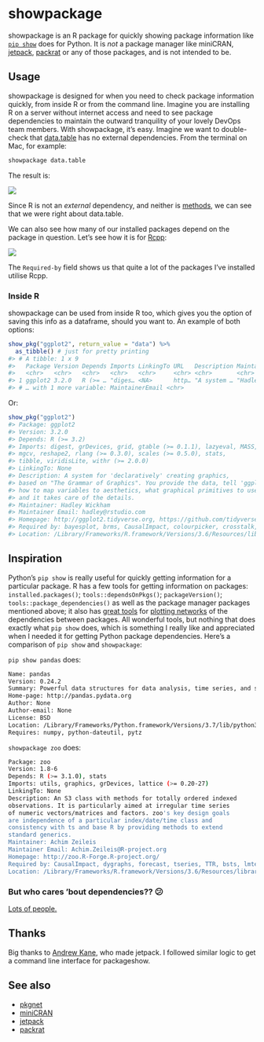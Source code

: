 
<!-- README.md is generated from README.Rmd. Please edit that file -->

# showpackage

<!-- badges: start -->

<!-- badges: end -->

showpackage is an R package for quickly showing package information like
[`pip show`](https://pip.pypa.io/en/stable/reference/pip_show/) does for
Python. It is *not* a package manager like miniCRAN,
[jetpack](https://github.com/ankane/jetpack),
[packrat](https://rstudio.github.io/packrat/) or any of those packages,
and is not intended to be.

## Usage

showpackage is designed for when you need to check package information
quickly, from inside R or from the command line. Imagine you are
installing R on a server without internet access and need to see package
dependencies to maintain the outward tranquility of your lovely DevOps
team members. With showpackage, it’s easy. Imagine we want to
double-check that [data.table](https://github.com/Rdatatable/data.table)
has no external dependencies. From the terminal on Mac, for example:

``` bash
showpackage data.table
```

The result is:

![](https://i.imgur.com/GbGx5dM.png)

Since R is not an *external* dependency, and neither is
[methods](https://stat.ethz.ch/R-manual/R-devel/library/methods/html/methods-package.html),
we can see that we were right about data.table.

We can also see how many of our installed packages depend on the package
in question. Let’s see how it is for
[Rcpp](https://cran.r-project.org/web/packages/Rcpp/index.html):

![](https://i.imgur.com/pGI9GOO.png)

The `Required-by` field shows us that quite a lot of the packages I’ve
installed utilise Rcpp.

### Inside R

showpackage can be used from inside R too, which gives you the option of
saving this info as a dataframe, should you want to. An example of both
options:

``` r
show_pkg("ggplot2", return_value = "data") %>% 
  as_tibble() # just for pretty printing
#> # A tibble: 1 x 9
#>   Package Version Depends Imports LinkingTo URL   Description Maintainer
#>   <chr>   <chr>   <chr>   <chr>   <chr>     <chr> <chr>       <chr>     
#> 1 ggplot2 3.2.0   R (>= … "diges… <NA>      http… "A system … "Hadley W…
#> # … with 1 more variable: MaintainerEmail <chr>
```

Or:

``` r
show_pkg("ggplot2")
#> Package: ggplot2
#> Version: 3.2.0
#> Depends: R (>= 3.2)
#> Imports: digest, grDevices, grid, gtable (>= 0.1.1), lazyeval, MASS,
#> mgcv, reshape2, rlang (>= 0.3.0), scales (>= 0.5.0), stats,
#> tibble, viridisLite, withr (>= 2.0.0)
#> LinkingTo: None
#> Description: A system for 'declaratively' creating graphics,
#> based on "The Grammar of Graphics". You provide the data, tell 'ggplot2'
#> how to map variables to aesthetics, what graphical primitives to use,
#> and it takes care of the details.
#> Maintainer: Hadley Wickham 
#> Maintainer Email: hadley@rstudio.com
#> Homepage: http://ggplot2.tidyverse.org, https://github.com/tidyverse/ggplot2
#> Required by: bayesplot, brms, CausalImpact, colourpicker, crosstalk, dlstats, forecast, ggiraph, ggridges, rstanarm, shinystan, tidyverse, viridis, cowplot, gganimate, ggrepel, plotly, rstan
#> Location: /Library/Frameworks/R.framework/Versions/3.6/Resources/library/ggplot2
```

## Inspiration

Python’s `pip show` is really useful for quickly getting information for
a particular package. R has a few tools for getting information on
packages: `installed.packages()`; `tools::dependsOnPkgs()`;
`packageVersion()`; `tools::package_dependencies()` as well as the
package manager packages mentioned above; it also has [great
tools](https://cran.r-project.org/web/packages/pkgnet/vignettes/pkgnet-intro.html)
for [plotting
networks](https://eranraviv.com/r-tips-and-tricks-package-dependencies/)
of the dependencies between packages. All wonderful tools, but nothing
that does exactly what `pip show` does, which is something I really like
and appreciated when I needed it for getting Python package
dependencies. Here’s a comparison of `pip show` and `showpackage`:

`pip show pandas` does:

``` bash
Name: pandas
Version: 0.24.2
Summary: Powerful data structures for data analysis, time series, and statistics
Home-page: http://pandas.pydata.org
Author: None
Author-email: None
License: BSD
Location: /Library/Frameworks/Python.framework/Versions/3.7/lib/python3.7/site-packages
Requires: numpy, python-dateutil, pytz
```

`showpackage zoo` does:

``` bash
Package: zoo
Version: 1.8-6
Depends: R (>= 3.1.0), stats
Imports: utils, graphics, grDevices, lattice (>= 0.20-27)
LinkingTo: None
Description: An S3 class with methods for totally ordered indexed
observations. It is particularly aimed at irregular time series
of numeric vectors/matrices and factors. zoo's key design goals
are independence of a particular index/date/time class and
consistency with ts and base R by providing methods to extend
standard generics.
Maintainer: Achim Zeileis
Maintainer Email: Achim.Zeileis@R-project.org
Homepage: http://zoo.R-Forge.R-project.org/
Required by: CausalImpact, dygraphs, forecast, tseries, TTR, bsts, lmtest, quantmod, xts
Location: /Library/Frameworks/R.framework/Versions/3.6/Resources/library/zoo
```

### But who cares ’bout dependencies?? 😕

[Lots of
people.](http://dirk.eddelbuettel.com/blog/2018/02/28/#017_dependencies)

## Thanks

Big thanks to [Andrew Kane](https://github.com/ankane), who made
jetpack. I followed similar logic to get a command line interface for
packageshow.

## See also

  - [pkgnet](https://cran.r-project.org/web/packages/pkgnet/vignettes/pkgnet-intro.html)
  - [miniCRAN](https://cran.r-project.org/web/packages/miniCRAN/)
  - [jetpack](https://cran.r-project.org/web/packages/jetpack/)
  - [packrat](https://cran.r-project.org/web/packages/packrat/)
